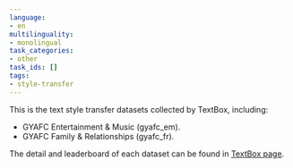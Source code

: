 ```yaml
---
language:
- en
multilinguality:
- monolingual
task_categories:
- other
task_ids: []
tags:
- style-transfer
---
```


This is the text style transfer datasets collected by TextBox, including:
- GYAFC Entertainment & Music (gyafc_em).
- GYAFC Family & Relationships (gyafc_fr).

The detail and leaderboard of each dataset can be found in [TextBox page](https://github.com/RUCAIBox/TextBox#dataset).